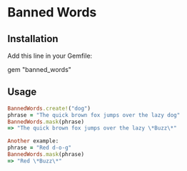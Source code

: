# Banned Words

## Installation

Add this line in your Gemfile:

  gem "banned_words"

## Usage

```ruby
BannedWords.create!("dog")
phrase = "The quick brown fox jumps over the lazy dog"
BannedWords.mask(phrase)
=> "The quick brown fox jumps over the lazy \*Buzz\*"

Another example:
phrase = "Red d-o-g"
BannedWords.mask(phrase)
=> "Red \*Buzz\*"
```